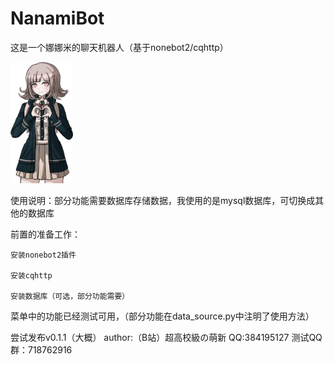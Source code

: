 # NanamiBot
这是一个娜娜米的聊天机器人（基于nonebot2/cqhttp）

<img src="https://github.com/coderrbk/NanamiBot/blob/main/nanami.jpg" width="100px">

使用说明：部分功能需要数据库存储数据，我使用的是mysql数据库，可切换成其他的数据库

前置的准备工作：

    安装nonebot2插件

    安装cqhttp
    
    安装数据库（可选，部分功能需要）

菜单中的功能已经测试可用，（部分功能在data_source.py中注明了使用方法）


尝试发布v0.1.1（大概）
author:（B站）超高校級の萌新 QQ:384195127
测试QQ群：718762916